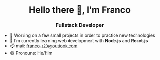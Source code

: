 <h1 align="center">Hello there 👋, I'm Franco</h1>


<h3 align="center">Fullstack Developer</h3>

- 🔭 Working on a few small projects in order to practice new technologies
- 🌱 I’m currently learning web development with **Node.js** and **React.js**
- 📫 mail: franco-t20@outlook.com 
- 😄 Pronouns: He/Him

